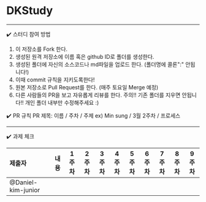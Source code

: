 # DKStudy

---
✔️ 스터디 참여 방법

1. 이 저장소를 Fork 한다.
2. 생성된 원격 저장소에 이름 혹은 github ID로 폴더를 생성한다.
3. 생성된 폴더에 자신의 소스코드나 md파일을 업로드 한다. (폴더명에 콜론":" 안됩니다!)
4. 이때 commit 규칙을 지키도록한다!
5. 원본 저장소로 Pull Request를 한다. (매주 토요일 Merge 예정)
6. 다른 사람들의 PR을 보고 자유롭게 리뷰를 한다.
주의!! 기존 폴더를 지우면 안됩니다!! 개인 폴더 내부만 수정해주세요 :)

✔️ PR 규칙
PR 제목: 이름 / 주차 / 주제
ex) Min sung / 3월 2주차 / 프로세스 

---


✔️ 과제 체크

| 제출자 | 내용 | 1주차 | 2주차 | 3주차 | 4주차 | 5주차 | 6주차 | 7주차 | 8주차 | 9주차 |
| :--- | :---: | :---: | :---: | :---: | :---: | :---: | :---: | :---: | :---: | :---: |
| @Daniel-kim-junior |  |  |  |  |  |  |  |  |  |  | 
